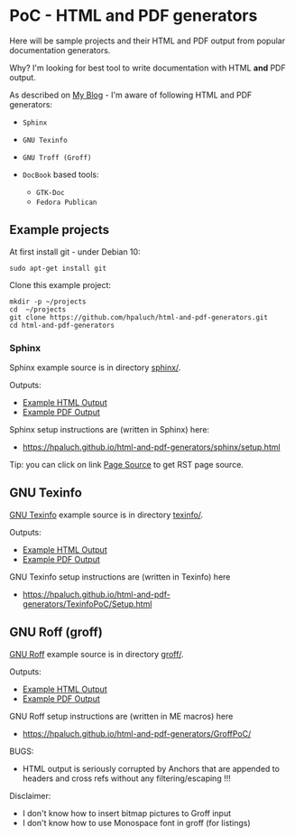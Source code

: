 # PoC - HTML and PDF generators

Here will be sample projects and their HTML and PDF output
from popular documentation generators.

Why? I'm looking for best tool to write documentation with
HTML **and** PDF output.

As described on [My Blog](https://hpaluch.github.io/2020/12/28/html-and-pdf-generators.html) - I'm aware of following HTML and PDF generators:

* `Sphinx`
* `GNU Texinfo`
* `GNU Troff (Groff)`
* `DocBook` based tools:

  - `GTK-Doc`
  - `Fedora Publican`

## Example projects

At first install git - under Debian 10:

```shell
sudo apt-get install git
```

Clone this example project:

```shell
mkdir -p ~/projects
cd  ~/projects
git clone https://github.com/hpaluch/html-and-pdf-generators.git
cd html-and-pdf-generators
```

### Sphinx

Sphinx example source is in directory [sphinx/](https://github.com/hpaluch/html-and-pdf-generators/tree/master/sphinx).

Outputs:
- [Example HTML Output](https://hpaluch.github.io/html-and-pdf-generators/sphinx/)
- [Example PDF Output](https://hpaluch.github.io/html-and-pdf-generators/SphinxPoC.pdf)

Sphinx setup instructions are (written in Sphinx) here:

* https://hpaluch.github.io/html-and-pdf-generators/sphinx/setup.html

Tip: you can click on link [Page Source](https://hpaluch.github.io/html-and-pdf-generators/sphinx/_sources/setup.rst.txt) to get RST page source.

## GNU Texinfo

[GNU Texinfo](https://www.gnu.org/software/texinfo/manual/texinfo/) example source is in directory [texinfo/](https://github.com/hpaluch/html-and-pdf-generators/tree/master/texinfo).

Outputs:
- [Example HTML Output](https://hpaluch.github.io/html-and-pdf-generators/TexinfoPoC/)
- [Example PDF Output](https://hpaluch.github.io/html-and-pdf-generators/TexinfoPoC.pdf)

GNU Texinfo setup instructions are (written in Texinfo) here

* https://hpaluch.github.io/html-and-pdf-generators/TexinfoPoC/Setup.html

## GNU Roff (groff)

[GNU Roff](https://www.gnu.org/software/groff/manual/) example source is in directory [groff/](https://github.com/hpaluch/html-and-pdf-generators/tree/master/groff).

Outputs:
- [Example HTML Output](https://hpaluch.github.io/html-and-pdf-generators/GroffPoC/)
- [Example PDF Output](https://hpaluch.github.io/html-and-pdf-generators/GroffPoC.pdf)

GNU Roff setup instructions are (written in ME macros) here

* https://hpaluch.github.io/html-and-pdf-generators/GroffPoC/

BUGS:

* HTML output is seriously corrupted by Anchors that are
  appended to headers and cross refs without any filtering/escaping !!!

Disclaimer:

- I don't know how to insert bitmap pictures to Groff input
- I don't know how to use Monospace font in groff (for listings)






